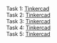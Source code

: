 Task 1: [Tinkercad](https://www.tinkercad.com/things/jHH5gFXV092-312-assignment-3-task-1) <br/>
Task 2: [Tinkercad]() <br/>
Task 3: [Tinkercad](https://www.tinkercad.com/things/d8tSZshx7l7-312-assignment-3-task-3) <br/>
Task 4: [Tinkercad](https://www.tinkercad.com/things/iHvZPp0YvTs-312-assignment-3-task-4) <br/>
Task 5: [Tinkercad](https://www.tinkercad.com/things/7DQ78uQQWub-312-assignment-3-task-5?sharecode=ytT1spG1eie9aH6JjdKUoPtwTS5v1zSA1tCKhzEblwc) <br/>
